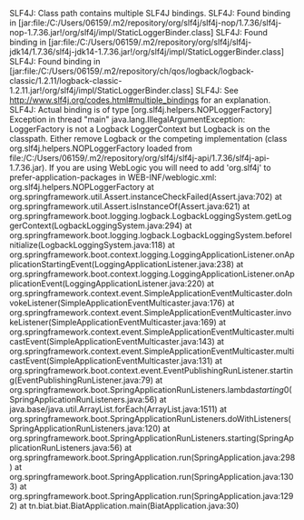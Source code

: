 SLF4J: Class path contains multiple SLF4J bindings.
SLF4J: Found binding in [jar:file:/C:/Users/06159/.m2/repository/org/slf4j/slf4j-nop/1.7.36/slf4j-nop-1.7.36.jar!/org/slf4j/impl/StaticLoggerBinder.class]
SLF4J: Found binding in [jar:file:/C:/Users/06159/.m2/repository/org/slf4j/slf4j-jdk14/1.7.36/slf4j-jdk14-1.7.36.jar!/org/slf4j/impl/StaticLoggerBinder.class]
SLF4J: Found binding in [jar:file:/C:/Users/06159/.m2/repository/ch/qos/logback/logback-classic/1.2.11/logback-classic-1.2.11.jar!/org/slf4j/impl/StaticLoggerBinder.class]
SLF4J: See http://www.slf4j.org/codes.html#multiple_bindings for an explanation.
SLF4J: Actual binding is of type [org.slf4j.helpers.NOPLoggerFactory]
Exception in thread "main" java.lang.IllegalArgumentException: LoggerFactory is not a Logback LoggerContext but Logback is on the classpath. Either remove Logback or the competing implementation (class org.slf4j.helpers.NOPLoggerFactory loaded from file:/C:/Users/06159/.m2/repository/org/slf4j/slf4j-api/1.7.36/slf4j-api-1.7.36.jar). If you are using WebLogic you will need to add 'org.slf4j' to prefer-application-packages in WEB-INF/weblogic.xml: 
org.slf4j.helpers.NOPLoggerFactory
        at org.springframework.util.Assert.instanceCheckFailed(Assert.java:702)
        at org.springframework.util.Assert.isInstanceOf(Assert.java:621)
        at org.springframework.boot.logging.logback.LogbackLoggingSystem.getLoggerContext(LogbackLoggingSystem.java:294)
        at org.springframework.boot.logging.logback.LogbackLoggingSystem.beforeInitialize(LogbackLoggingSystem.java:118)
        at org.springframework.boot.context.logging.LoggingApplicationListener.onApplicationStartingEvent(LoggingApplicationListener.java:238)
        at org.springframework.boot.context.logging.LoggingApplicationListener.onApplicationEvent(LoggingApplicationListener.java:220)
        at org.springframework.context.event.SimpleApplicationEventMulticaster.doInvokeListener(SimpleApplicationEventMulticaster.java:176)
        at org.springframework.context.event.SimpleApplicationEventMulticaster.invokeListener(SimpleApplicationEventMulticaster.java:169)
        at org.springframework.context.event.SimpleApplicationEventMulticaster.multicastEvent(SimpleApplicationEventMulticaster.java:143)
        at org.springframework.context.event.SimpleApplicationEventMulticaster.multicastEvent(SimpleApplicationEventMulticaster.java:131)
        at org.springframework.boot.context.event.EventPublishingRunListener.starting(EventPublishingRunListener.java:79)
        at org.springframework.boot.SpringApplicationRunListeners.lambda$starting$0(SpringApplicationRunListeners.java:56)
        at java.base/java.util.ArrayList.forEach(ArrayList.java:1511)
        at org.springframework.boot.SpringApplicationRunListeners.doWithListeners(SpringApplicationRunListeners.java:120)
        at org.springframework.boot.SpringApplicationRunListeners.starting(SpringApplicationRunListeners.java:56)
        at org.springframework.boot.SpringApplication.run(SpringApplication.java:298)
        at org.springframework.boot.SpringApplication.run(SpringApplication.java:1303)
        at org.springframework.boot.SpringApplication.run(SpringApplication.java:1292)
        at tn.biat.biat.BiatApplication.main(BiatApplication.java:30)
